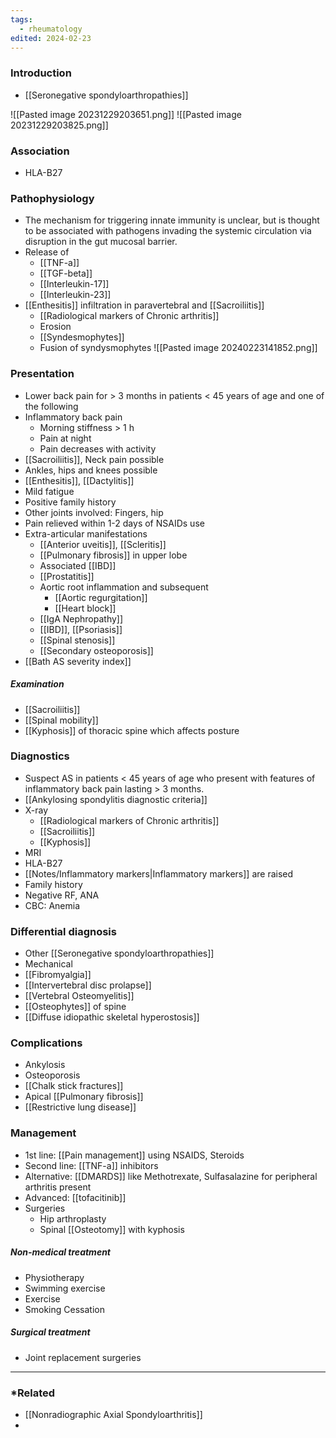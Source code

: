 ```yaml
---
tags:
  - rheumatology
edited: 2024-02-23
---
```

### Introduction
- [[Seronegative spondyloarthropathies]] 

![[Pasted image 20231229203651.png]]
![[Pasted image 20231229203825.png]]

### Association
- HLA-B27 

### Pathophysiology
- The mechanism for triggering innate immunity is unclear, but is thought to be associated with pathogens invading the systemic circulation via disruption in the gut mucosal barrier. 
- Release of 
	- [[TNF-a]]
	- [[TGF-beta]] 
	- [[Interleukin-17]]
	- [[Interleukin-23]] 
- [[Enthesitis]] infiltration in paravertebral and [[Sacroiliitis]] 
	- [[Radiological markers of Chronic arthritis]] 
	- Erosion
	- [[Syndesmophytes]]
	- Fusion of syndysmophytes 
![[Pasted image 20240223141852.png]]

### Presentation
 - Lower back pain for > 3 months in patients < 45 years of age and one of the following
- Inflammatory back pain
	- Morning stiffness > 1 h 
	- Pain at night 
	- Pain decreases with activity  
- [[Sacroiliitis]], Neck pain possible
- Ankles, hips and knees possible
- [[Enthesitis]], [[Dactylitis]] 
- Mild fatigue
- Positive family history 
- Other joints involved: Fingers, hip
- Pain relieved within 1-2 days of NSAIDs use
- Extra-articular manifestations
	- [[Anterior uveitis]], [[Scleritis]] 
	- [[Pulmonary fibrosis]] in upper lobe 
	- Associated [[IBD]]
	- [[Prostatitis]]
	- Aortic root inflammation and subsequent 
		- [[Aortic regurgitation]]
		- [[Heart block]] 
	- [[IgA Nephropathy]] 
	- [[IBD]], [[Psoriasis]] 
	- [[Spinal stenosis]] 
	- [[Secondary osteoporosis]]
- [[Bath AS severity index]] 
##### Examination
- [[Sacroiliitis]] 
- [[Spinal mobility]] 
- [[Kyphosis]] of thoracic spine which affects posture 

### Diagnostics
- Suspect AS in patients < 45 years of age who present with features of inflammatory back pain lasting > 3 months.
- [[Ankylosing spondylitis diagnostic criteria]] 
- X-ray
	- [[Radiological markers of Chronic arthritis]]
	- [[Sacroiliitis]] 
	- [[Kyphosis]]
- MRI
- HLA-B27
- [[Notes/Inflammatory markers|Inflammatory markers]] are raised
- Family history
- Negative RF, ANA
- CBC: Anemia 

### Differential diagnosis
- Other [[Seronegative spondyloarthropathies]]
- Mechanical
- [[Fibromyalgia]]
- [[Intervertebral disc prolapse]] 
- [[Vertebral Osteomyelitis]]
- [[Osteophytes]] of spine
- [[Diffuse idiopathic skeletal hyperostosis]] 

### Complications
- Ankylosis
- Osteoporosis
- [[Chalk stick fractures]]
- Apical [[Pulmonary fibrosis]]
- [[Restrictive lung disease]]
### Management
- 1st line: [[Pain management]] using NSAIDS, Steroids 
- Second line: [[TNF-a]] inhibitors
- Alternative: [[DMARDS]] like Methotrexate, Sulfasalazine for peripheral arthritis present 
- Advanced: [[tofacitinib]] 
- Surgeries
	- Hip arthroplasty
	- Spinal [[Osteotomy]] with kyphosis 

##### Non-medical treatment
- Physiotherapy
- Swimming exercise 
- Exercise
- Smoking Cessation

##### Surgical treatment
- Joint replacement surgeries 

---
### *Related
- [[Nonradiographic Axial Spondyloarthritis]]
- 